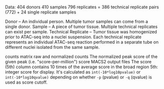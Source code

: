 Data:
404 donors
410 samples
796 replicates = 386 technical replicate pairs (772) + 24 single replicate samples 

Donor – An individual person. Multiple tumor samples can come from a single donor.
Sample – A piece of tumor tissue. Multiple technical replicates can exist per sample.
Technical Replicate – Tumor tissue was homogenized prior to ATAC-seq into a nuclei suspension. Each technical replicate represents an individual ATAC-seq reaction performed in a separate tube on different nuclei isolated from the same sample.

counts matrix
raw and normalized counts
The normalized peak score of the given peak (i.e. "score-per-million")
score
MACS2 output files
The score (5th) column contains 10 times of the average score in the broad region
5th: integer score for display. It's calculated as `int(-10*log10pvalue)` or `int(-10*log10qvalue)` depending on whether `-p` (pvalue) or `-q` (qvalue) is used as score cutoff.


<!--stackedit_data:
eyJoaXN0b3J5IjpbLTIwNzQ3MDgyMDEsLTE2NTc5MTg4NTgsLT
U1NjM5Nzk3MiwtMTQ4MjU1NjgwNCwtOTYyMTQ0MzcyLDEyMjY5
MzQxMzAsLTE2MTUyNzg4MDQsLTE1OTY5MTExNTEsMTE0MTY2Nz
QxMCw0NDI4NDcwNDAsLTE4NjI1NDc1MTRdfQ==
-->